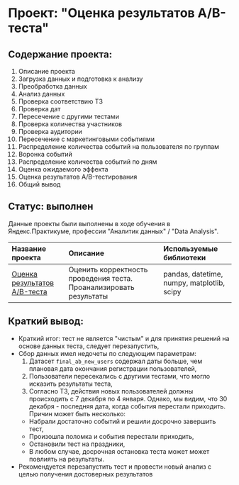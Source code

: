 # Проект: "Оценка результатов A/B-теста"
## Содержание проекта:
1. Описание проекта
2. Загрузка данных и подготовка к анализу
3. Преобработка данных
4. Анализ данных
5. Проверка соответствию ТЗ
6. Проверка дат
7. Пересечение с другими тестами
8. Проверка количества участников
9. Проверка аудитории
10. Пересечение с маркетинговыми событиями
11. Распределение количества событий на пользователя по группам
12. Воронка событий
13. Распределение количества событий по дням
14. Оценка ожидаемого эффекта
15. Оценка результатов A/B-тестирования
16. Общий вывод

## Статус: выполнен
    
Данные проекты были выполнены в ходе обучения в Яндекс.Практикуме, профессии "Аналитик данных" / "Data Analysis".

| Название проекта | Описание | Используемые библиотеки | 
| :---------------------- | :---------------------- | :---------------------- |
| [Оценка результатов A/B-теста](https://github.com/vindsa/data_analysis/tree/main/ab_test_evaluation) | Оценить корректность проведения теста. Проанализировать результаты | pandas, datetime, numpy, matplotlib, scipy

## Краткий вывод: 
- Краткий итог: тест не является "чистым" и для принятия решений на основе данных теста, следует перезапустить,
- Сбор данных имел недочеты по следующим параметрам:
    1. Датасет `final_ab_new_users` содержал даты больше, чем плановая дата окончания регистрации пользователей,
    2. Пользователи пересекались с другими тестами, что могло исказить результаты теста,
    3. Согласно ТЗ, действия новых пользователей должны происходить с 7 декабря по 4 января. Однако, мы видим, что 30 декабря - последняя дата, когда события перестали приходить. Причин может быть несколько:
    - Набрали достаточно событий и решили досрочно завершить тест,
    - Произошла поломка и события перестали приходить,
    - Остановили тест на праздники,
    - В любом случае, досрочная остановка теста может может повлиять на результаты. 
- Рекомендуется перезапустить тест и провести новый анализ с целью получения достоверных результатов    
